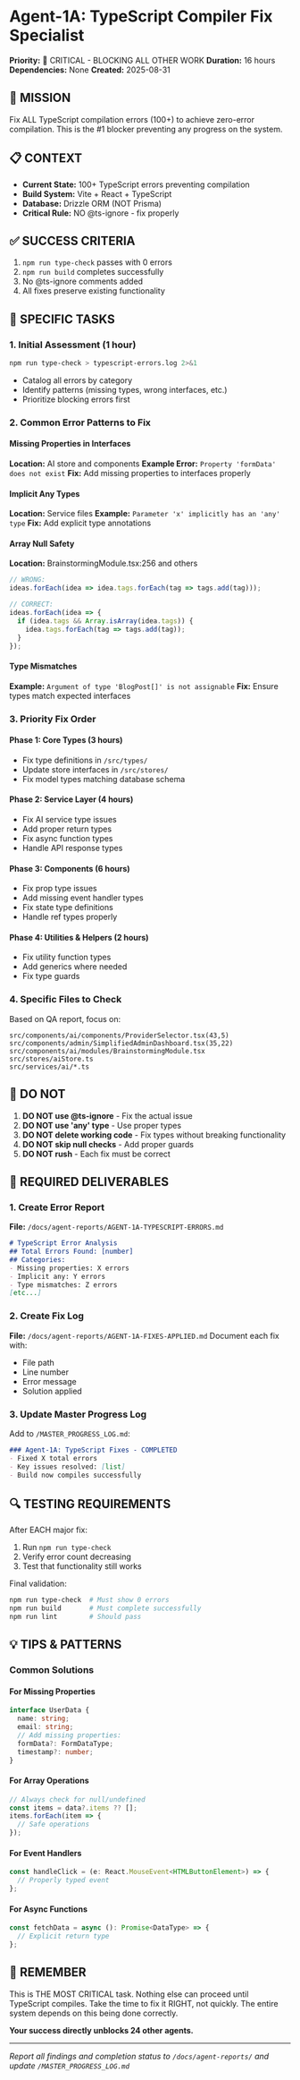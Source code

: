# Agent-1A: TypeScript Compiler Fix Specialist
**Priority:** 🔴 CRITICAL - BLOCKING ALL OTHER WORK
**Duration:** 16 hours
**Dependencies:** None
**Created:** 2025-08-31

## 🎯 MISSION
Fix ALL TypeScript compilation errors (100+) to achieve zero-error compilation. This is the #1 blocker preventing any progress on the system.

## 📋 CONTEXT
- **Current State:** 100+ TypeScript errors preventing compilation
- **Build System:** Vite + React + TypeScript
- **Database:** Drizzle ORM (NOT Prisma)
- **Critical Rule:** NO @ts-ignore - fix properly

## ✅ SUCCESS CRITERIA
1. `npm run type-check` passes with 0 errors
2. `npm run build` completes successfully
3. No @ts-ignore comments added
4. All fixes preserve existing functionality

## 🔧 SPECIFIC TASKS

### 1. Initial Assessment (1 hour)
```bash
npm run type-check > typescript-errors.log 2>&1
```
- Catalog all errors by category
- Identify patterns (missing types, wrong interfaces, etc.)
- Prioritize blocking errors first

### 2. Common Error Patterns to Fix

#### Missing Properties in Interfaces
**Location:** AI store and components
**Example Error:** `Property 'formData' does not exist`
**Fix:** Add missing properties to interfaces properly

#### Implicit Any Types
**Location:** Service files
**Example:** `Parameter 'x' implicitly has an 'any' type`
**Fix:** Add explicit type annotations

#### Array Null Safety
**Location:** BrainstormingModule.tsx:256 and others
```typescript
// WRONG:
ideas.forEach(idea => idea.tags.forEach(tag => tags.add(tag)));

// CORRECT:
ideas.forEach(idea => {
  if (idea.tags && Array.isArray(idea.tags)) {
    idea.tags.forEach(tag => tags.add(tag));
  }
});
```

#### Type Mismatches
**Example:** `Argument of type 'BlogPost[]' is not assignable`
**Fix:** Ensure types match expected interfaces

### 3. Priority Fix Order

#### Phase 1: Core Types (3 hours)
- Fix type definitions in `/src/types/`
- Update store interfaces in `/src/stores/`
- Fix model types matching database schema

#### Phase 2: Service Layer (4 hours)
- Fix AI service type issues
- Add proper return types
- Fix async function types
- Handle API response types

#### Phase 3: Components (6 hours)
- Fix prop type issues
- Add missing event handler types
- Fix state type definitions
- Handle ref types properly

#### Phase 4: Utilities & Helpers (2 hours)
- Fix utility function types
- Add generics where needed
- Fix type guards

### 4. Specific Files to Check

Based on QA report, focus on:
```
src/components/ai/components/ProviderSelector.tsx(43,5)
src/components/admin/SimplifiedAdminDashboard.tsx(35,22)
src/components/ai/modules/BrainstormingModule.tsx
src/stores/aiStore.ts
src/services/ai/*.ts
```

## 🚫 DO NOT

1. **DO NOT use @ts-ignore** - Fix the actual issue
2. **DO NOT use 'any' type** - Use proper types
3. **DO NOT delete working code** - Fix types without breaking functionality
4. **DO NOT skip null checks** - Add proper guards
5. **DO NOT rush** - Each fix must be correct

## 📝 REQUIRED DELIVERABLES

### 1. Create Error Report
**File:** `/docs/agent-reports/AGENT-1A-TYPESCRIPT-ERRORS.md`
```markdown
# TypeScript Error Analysis
## Total Errors Found: [number]
## Categories:
- Missing properties: X errors
- Implicit any: Y errors
- Type mismatches: Z errors
[etc...]
```

### 2. Create Fix Log
**File:** `/docs/agent-reports/AGENT-1A-FIXES-APPLIED.md`
Document each fix with:
- File path
- Line number
- Error message
- Solution applied

### 3. Update Master Progress Log
Add to `/MASTER_PROGRESS_LOG.md`:
```markdown
### Agent-1A: TypeScript Fixes - COMPLETED
- Fixed X total errors
- Key issues resolved: [list]
- Build now compiles successfully
```

## 🔍 TESTING REQUIREMENTS

After EACH major fix:
1. Run `npm run type-check`
2. Verify error count decreasing
3. Test that functionality still works

Final validation:
```bash
npm run type-check  # Must show 0 errors
npm run build       # Must complete successfully
npm run lint        # Should pass
```

## 💡 TIPS & PATTERNS

### Common Solutions

#### For Missing Properties
```typescript
interface UserData {
  name: string;
  email: string;
  // Add missing properties:
  formData?: FormDataType;
  timestamp?: number;
}
```

#### For Array Operations
```typescript
// Always check for null/undefined
const items = data?.items ?? [];
items.forEach(item => {
  // Safe operations
});
```

#### For Event Handlers
```typescript
const handleClick = (e: React.MouseEvent<HTMLButtonElement>) => {
  // Properly typed event
};
```

#### For Async Functions
```typescript
const fetchData = async (): Promise<DataType> => {
  // Explicit return type
};
```

## 🎯 REMEMBER

This is THE MOST CRITICAL task. Nothing else can proceed until TypeScript compiles. Take the time to fix it RIGHT, not quickly. The entire system depends on this being done correctly.

**Your success directly unblocks 24 other agents.**

---

*Report all findings and completion status to `/docs/agent-reports/` and update `/MASTER_PROGRESS_LOG.md`*
